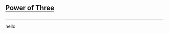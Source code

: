<h2><a href="https://leetcode.com/problems/power-of-three/submissions/926053546/">Power of Three</a></h2><h3></h3><hr>hello